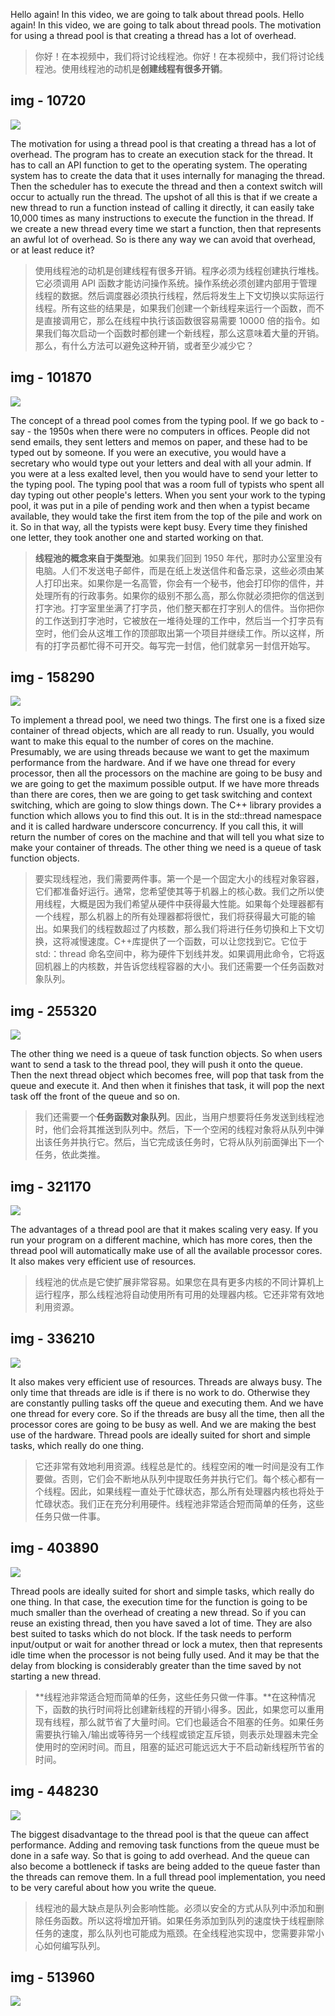 Hello again! In this video, we are going to talk about thread pools. Hello again! In this video, we are going to talk about thread pools. The motivation for using a thread pool is that creating a thread has a lot of overhead.

> 你好！在本视频中，我们将讨论线程池。你好！在本视频中，我们将讨论线程池。使用线程池的动机是**创建线程有很多开销**。

## img - 10720

![](./image/video.mp4_000058.493.jpg)

The motivation for using a thread pool is that creating a thread has a lot of overhead. The program has to create an execution stack for the thread. It has to call an API function to get to the operating system. The operating system has to create the data that it uses internally for managing the thread. Then the scheduler has to execute the thread and then a context switch will occur to actually run the thread. The upshot of all this is that if we create a new thread to run a function instead of calling it directly, it can easily take 10,000 times as many instructions to execute the function in the thread. If we create a new thread every time we start a function, then that represents an awful lot of overhead. So is there any way we can avoid that overhead, or at least reduce it?

> 使用线程池的动机是创建线程有很多开销。程序必须为线程创建执行堆栈。它必须调用 API 函数才能访问操作系统。操作系统必须创建内部用于管理线程的数据。然后调度器必须执行线程，然后将发生上下文切换以实际运行线程。所有这些的结果是，如果我们创建一个新线程来运行一个函数，而不是直接调用它，那么在线程中执行该函数很容易需要 10000 倍的指令。如果我们每次启动一个函数时都创建一个新线程，那么这意味着大量的开销。那么，有什么方法可以避免这种开销，或者至少减少它？

## img - 101870

![](./image/video.mp4_000152.800.jpg)

The concept of a thread pool comes from the typing pool. If we go back to - say - the 1950s when there were no computers in offices. People did not send emails, they sent letters and memos on paper, and these had to be typed out by someone. If you were an executive, you would have a secretary who would type out your letters and deal with all your admin. If you were at a less exalted level, then you would have to send your letter to the typing pool. The typing pool that was a room full of typists who spent all day typing out other people's letters. When you sent your work to the typing pool, it was put in a pile of pending work and then when a typist became available, they would take the first item from the top of the pile and work on it. So in that way, all the typists were kept busy. Every time they finished one letter, they took another one and started working on that.

> **线程池的概念来自于类型池**。如果我们回到 1950 年代，那时办公室里没有电脑。人们不发送电子邮件，而是在纸上发送信件和备忘录，这些必须由某人打印出来。如果你是一名高管，你会有一个秘书，他会打印你的信件，并处理所有的行政事务。如果你的级别不那么高，那么你就必须把你的信送到打字池。打字室里坐满了打字员，他们整天都在打字别人的信件。当你把你的工作送到打字池时，它被放在一堆待处理的工作中，然后当一个打字员有空时，他们会从这堆工作的顶部取出第一个项目并继续工作。所以这样，所有的打字员都忙得不可开交。每写完一封信，他们就拿另一封信开始写。

## img - 158290

![](./image/video.mp4_000252.497.jpg)

To implement a thread pool, we need two things. The first one is a fixed size container of thread objects, which are all ready to run. Usually, you would want to make this equal to the number of cores on the machine. Presumably, we are using threads because we want to get the maximum performance from the hardware. And if we have one thread for every processor, then all the processors on the machine are going to be busy and we are going to get the maximum possible output. If we have more threads than there are cores, then we are going to get task switching and context switching, which are going to slow things down. The C++ library provides a function which allows you to find this out. It is in the std::thread namespace and it is called hardware underscore concurrency. If you call this, it will return the number of cores on the machine and that will tell you what size to make your container of threads. The other thing we need is a queue of task function objects.

> 要实现线程池，我们需要两件事。第一个是一个固定大小的线程对象容器，它们都准备好运行。通常，您希望使其等于机器上的核心数。我们之所以使用线程，大概是因为我们希望从硬件中获得最大性能。如果每个处理器都有一个线程，那么机器上的所有处理器都将很忙，我们将获得最大可能的输出。如果我们的线程数超过了内核数，那么我们将进行任务切换和上下文切换，这将减慢速度。C++库提供了一个函数，可以让您找到它。它位于 std:：thread 命名空间中，称为硬件下划线并发。如果调用此命令，它将返回机器上的内核数，并告诉您线程容器的大小。我们还需要一个任务函数对象队列。

## img - 255320

![](./image/video.mp4_000317.058.jpg)

The other thing we need is a queue of task function objects. So when users want to send a task to the thread pool, they will push it onto the queue. Then the next thread object which becomes free, will pop that task from the queue and execute it. And then when it finishes that task, it will pop the next task off the front of the queue and so on.

> 我们还需要一个**任务函数对象队列**。因此，当用户想要将任务发送到线程池时，他们会将其推送到队列中。然后，下一个空闲的线程对象将从队列中弹出该任务并执行它。然后，当它完成该任务时，它将从队列前面弹出下一个任务，依此类推。

## img - 321170

![](./image/video.mp4_000334.235.jpg)

The advantages of a thread pool are that it makes scaling very easy. If you run your program on a different machine, which has more cores, then the thread pool will automatically make use of all the available processor cores. It also makes very efficient use of resources.

> 线程池的优点是它使扩展非常容易。如果您在具有更多内核的不同计算机上运行程序，那么线程池将自动使用所有可用的处理器内核。它还非常有效地利用资源。

## img - 336210

![](./image/video.mp4_000359.574.jpg)

It also makes very efficient use of resources. Threads are always busy. The only time that threads are idle is if there is no work to do. Otherwise they are constantly pulling tasks off the queue and executing them. And we have one thread for every core. So if the threads are busy all the time, then all the processor cores are going to be busy as well. And we are making the best use of the hardware. Thread pools are ideally suited for short and simple tasks, which really do one thing.

> 它还非常有效地利用资源。线程总是忙的。线程空闲的唯一时间是没有工作要做。否则，它们会不断地从队列中提取任务并执行它们。每个核心都有一个线程。因此，如果线程一直处于忙碌状态，那么所有处理器内核也将处于忙碌状态。我们正在充分利用硬件。线程池非常适合短而简单的任务，这些任务只做一件事。

## img - 403890

![](./image/video.mp4_000440.532.jpg)

Thread pools are ideally suited for short and simple tasks, which really do one thing. In that case, the execution time for the function is going to be much smaller than the overhead of creating a new thread. So if you can reuse an existing thread, then you have saved a lot of time. They are also best suited to tasks which do not block. If the task needs to perform input/output or wait for another thread or lock a mutex, then that represents idle time when the processor is not being fully used. And it may be that the delay from blocking is considerably greater than the time saved by not starting a new thread.

> **线程池非常适合短而简单的任务，这些任务只做一件事。**在这种情况下，函数的执行时间将比创建新线程的开销小得多。因此，如果您可以重用现有线程，那么就节省了大量时间。它们也最适合不阻塞的任务。如果任务需要执行输入/输出或等待另一个线程或锁定互斥锁，则表示处理器未完全使用时的空闲时间。而且，阻塞的延迟可能远远大于不启动新线程所节省的时间。

## img - 448230

![](./image/video.mp4_000510.303.jpg)

The biggest disadvantage to the thread pool is that the queue can affect performance. Adding and removing task functions from the queue must be done in a safe way. So that is going to add overhead. And the queue can also become a bottleneck if tasks are being added to the queue faster than the threads can remove them. In a full thread pool implementation, you need to be very careful about how you write the queue.

> 线程池的最大缺点是队列会影响性能。必须以安全的方式从队列中添加和删除任务函数。所以这将增加开销。如果任务添加到队列的速度快于线程删除任务的速度，那么队列也可能成为瓶颈。在全线程池实现中，您需要非常小心如何编写队列。

## img - 513960

![](./image/video.mp4_000513.679.jpg)
